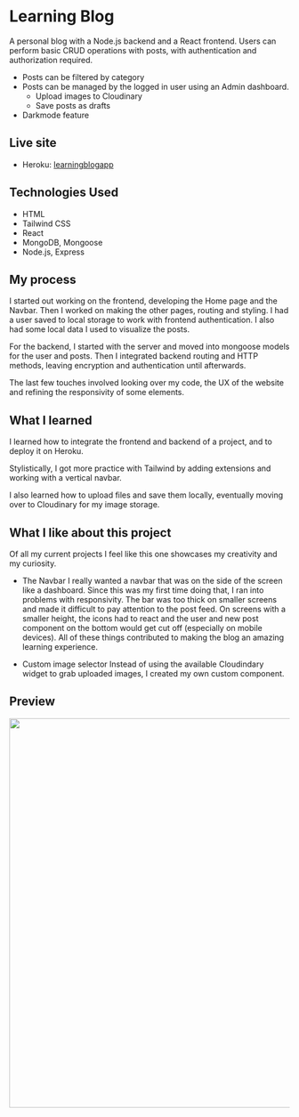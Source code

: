 # Learning Blog
A personal blog with a Node.js backend and a React frontend. Users can perform basic CRUD operations with posts, with authentication and authorization required.

- Posts can be filtered by category
- Posts can be managed by the logged in user using an Admin dashboard.
  - Upload images to Cloudinary
  - Save posts as drafts
- Darkmode feature

## Live site
- Heroku: [learningblogapp](https://learningblogapp.herokuapp.com/)

## Technologies Used
- HTML
- Tailwind CSS
- React
- MongoDB, Mongoose
- Node.js, Express

## My process
I started out working on the frontend, developing the Home page and the Navbar. Then I worked on making the other pages, routing and styling. I had a user saved to local storage to work with frontend authentication. I also had some local data I used to visualize the posts.

For the backend, I started with the server and moved into mongoose models for the user and posts. Then I integrated backend routing and HTTP methods, leaving encryption and authentication until afterwards.

The last few touches involved looking over my code, the UX of the website and refining the responsivity of some elements.

## What I learned
I learned how to integrate the frontend and backend of a project, and to deploy it on Heroku.

Stylistically, I got more practice with Tailwind by adding extensions and working with a vertical navbar. 

I also learned how to upload files and save them locally, eventually moving over to Cloudinary for my image storage.

## What I like about this project
Of all my current projects I feel like this one showcases my creativity and my curiosity. 

- The Navbar
I really wanted a navbar that was on the side of the screen like a dashboard. Since this was my first time doing that, I ran into problems with responsivity. The bar was too thick on smaller screens and made it difficult to pay attention to the post feed. On screens with a smaller height, the icons had to react and the user and new post component on the bottom would get cut off (especially on mobile devices). All of these things contributed to making the blog an amazing learning experience.

- Custom image selector
Instead of using the available Cloudindary widget to grab uploaded images, I created my own custom component.  


## Preview
<img src='https://user-images.githubusercontent.com/36387179/152872005-7139926f-9bb2-4cb2-a2c4-8d01b06c9438.PNG' width="700">
